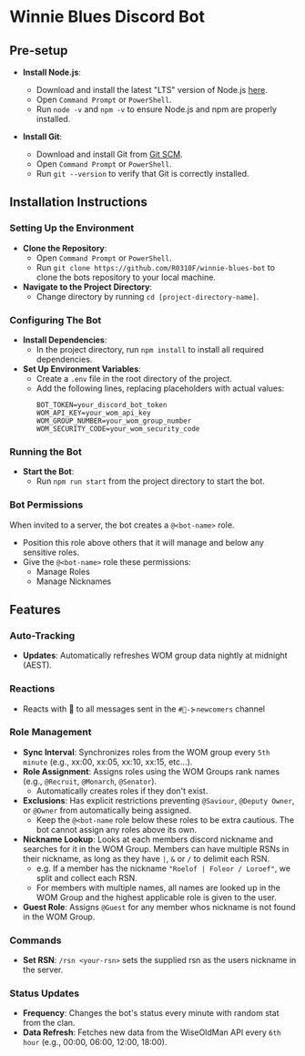 # Winnie Blues Discord Bot

## Pre-setup

- **Install Node.js**:
    - Download and install the latest "LTS" version of Node.js [here](https://nodejs.org/en/download).
    - Open `Command Prompt` or `PowerShell`.
    - Run `node -v` and `npm -v` to ensure Node.js and npm are properly installed.

- **Install Git**:
    - Download and install Git from [Git SCM](https://git-scm.com/download/win).
    - Open `Command Prompt` or `PowerShell`.
    - Run `git --version` to verify that Git is correctly installed.

## Installation Instructions

### Setting Up the Environment

- **Clone the Repository**:
    - Open `Command Prompt` or `PowerShell`.
    - Run `git clone https://github.com/R0310F/winnie-blues-bot` to clone the bots repository to your local machine.
- **Navigate to the Project Directory**:
    - Change directory by running `cd [project-directory-name]`.

### Configuring The Bot

- **Install Dependencies**:
    - In the project directory, run `npm install` to install all required dependencies.
- **Set Up Environment Variables**:
    - Create a `.env` file in the root directory of the project.
    - Add the following lines, replacing placeholders with actual values:
      ```
      BOT_TOKEN=your_discord_bot_token
      WOM_API_KEY=your_wom_api_key
      WOM_GROUP_NUMBER=your_wom_group_number
      WOM_SECURITY_CODE=your_wom_security_code
      ```

### Running the Bot

- **Start the Bot**:
    - Run `npm run start` from the project directory to start the bot.

### Bot Permissions

When invited to a server, the bot creates a `@<bot-name>` role.

- Position this role above others that it will manage and below any sensitive roles.
- Give the `@<bot-name>` role these permissions:
    - Manage Roles
    - Manage Nicknames

## Features

### Auto-Tracking

- **Updates**: Automatically refreshes WOM group data nightly at midnight (AEST).

### Reactions

- Reacts with 🫡 to all messages sent in the ``#🥳-⊱newcomers`` channel
  
### Role Management

- **Sync Interval**: Synchronizes roles from the WOM group every ``5th minute`` (e.g., xx:00, xx:05, xx:10, xx:15, etc...).
- **Role Assignment**: Assigns roles using the WOM Groups rank names (e.g., `@Recruit`, `@Monarch`, `@Senator`).
    - Automatically creates roles if they don't exist.
- **Exclusions**: Has explicit restrictions preventing `@Saviour`, `@Deputy Owner`, or `@Owner` from automatically being assigned.
    - Keep the ``@<bot-name`` role below these roles to be extra cautious. The bot cannot assign any roles above its own.
- **Nickname Lookup**: Looks at each members discord nickname and searches for it in the WOM Group. Members can have multiple RSNs in their nickname, as long as they have ``|``, ``&`` or ``/`` to delimit each RSN.
    - e.g. If a member has the nickname ``"Roelof | Foleor / Loroef"``, we split and collect each RSN.
    - For members with multiple names, all names are looked up in the WOM Group and the highest applicable role is given to the user.
- **Guest Role**: Assigns `@Guest` for any member whos nickname is not found in the WOM Group.

### Commands

- **Set RSN**: `/rsn <your-rsn>` sets the supplied rsn as the users nickname in the server.

### Status Updates

- **Frequency**: Changes the bot's status every minute with random stat from the clan.
- **Data Refresh**: Fetches new data from the WiseOldMan API every ``6th hour`` (e.g., 00:00, 06:00, 12:00, 18:00).
